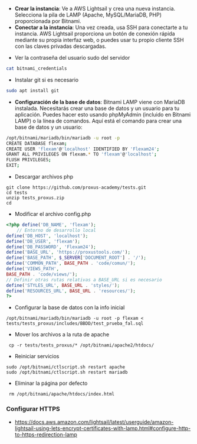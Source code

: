 - **Crear la instancia**: Ve a AWS Lightsail y crea una nueva instancia. Selecciona la pila de LAMP (Apache, MySQL/MariaDB, PHP) proporcionada por Bitnami.
- **Conectar a la instancia**: Una vez creada, usa SSH para conectarte a tu instancia. AWS Lightsail proporciona un botón de conexión rápida mediante su propia interfaz web, o puedes usar tu propio cliente SSH con las claves privadas descargadas.


* Ver la contraseña del usuario sudo del servidor
```bash
cat bitnami_credentials
```

* Instalar git si es necesario

```bash
sudo apt install git
```


- **Configuración de la base de datos**: Bitnami LAMP viene con MariaDB instalada. Necesitarás crear una base de datos y un usuario para tu aplicación. Puedes hacer esto usando phpMyAdmin (incluido en Bitnami LAMP) o la línea de comandos. Aquí está el comando para crear una base de datos y un usuario:

```bash
/opt/bitnami/mariadb/bin/mariadb -u root -p
CREATE DATABASE flexam;
CREATE USER 'flexam'@'localhost' IDENTIFIED BY 'Flexam24';
GRANT ALL PRIVILEGES ON flexam.* TO 'flexam'@'localhost';
FLUSH PRIVILEGES;
EXIT;
```

* Descargar archivos php
```
git clone https://github.com/proxus-academy/tests.git
cd tests
unzip tests_proxus.zip
cd
```
* Modificar el archivo config.php
```php
<?php define('DB_NAME', 'flexam');
    // Entorno de desarrollo local
define('DB_HOST', 'localhost');
define('DB_USER', 'flexam');
define('DB_PASSWORD', 'Flexam24');
define('BASE_URL', 'https://proxustools.com/');
define('BASE_PATH', $_SERVER['DOCUMENT_ROOT'] . '/');
define('COMMON_PATH', BASE_PATH . 'code/comun/');
define('VIEWS_PATH',
BASE_PATH . 'code/views/');
// Definir otras rutas relativas a BASE_URL si es necesario
define('STYLES_URL', BASE_URL . 'styles/');
define('RESOURCES_URL', BASE_URL . 'resources/');
?>
```
* Configurar la base de datos con la info inicial

```
/opt/bitnami/mariadb/bin/mariadb -u root -p flexam < tests/tests_proxus/includes/BBDD/test_prueba_fal.sql
```

* Mover los archivos a la ruta de apache
```
 cp -r tests/tests_proxus/* /opt/bitnami/apache2/htdocs/

```

* Reiniciar servicios
```
sudo /opt/bitnami/ctlscript.sh restart apache
sudo /opt/bitnami/ctlscript.sh restart mariadb

```

* Eliminar la página por defecto
``` 
 rm /opt/bitnami/apache/htdocs/index.html
``` 



### Configurar HTTPS
*  https://docs.aws.amazon.com/lightsail/latest/userguide/amazon-lightsail-using-lets-encrypt-certificates-with-lamp.html#configure-http-to-https-redirection-lamp
